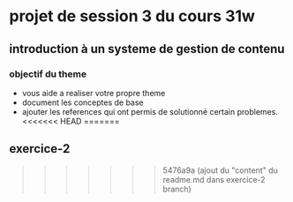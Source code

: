 # projet de session 3 du cours 31w

## introduction à un systeme de gestion de contenu

### objectif du theme

- vous aide a realiser votre propre theme
- document les conceptes de base
- ajouter les references qui ont permis de solutionné certain problemes.
<<<<<<< HEAD
=======

## exercice-2
>>>>>>> 5476a9a (ajout du "content" du readme.md dans exercice-2 branch)

